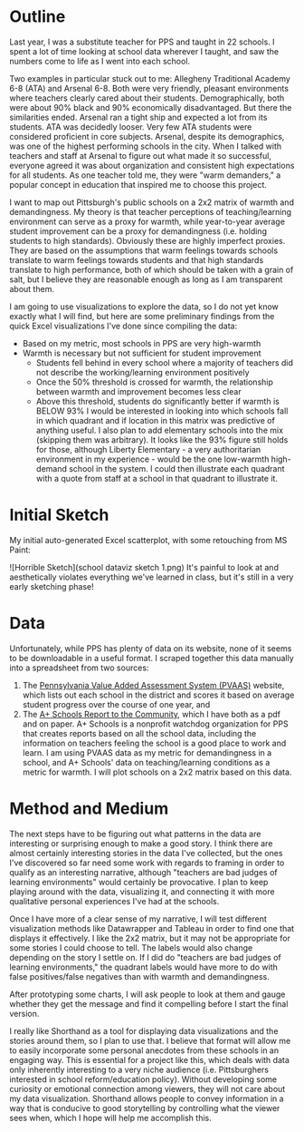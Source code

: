 # Outline

Last year, I was a substitute teacher for PPS and taught in 22 schools. I spent a lot of time looking at school data wherever I taught, and saw the numbers come to life as I went into each school.

Two examples in particular stuck out to me: Allegheny Traditional Academy 6-8 (ATA) and Arsenal 6-8. Both were very friendly, pleasant
environments where teachers clearly cared about their students. Demographically, both were about 90% black and 90% economically disadvantaged.
But there the similarities ended. Arsenal ran a tight ship and expected a lot from its students. ATA was decidedly looser. Very few ATA
students were considered proficient in core subjects. Arsenal, despite its demographics, was one of the highest performing schools in the
city. When I talked with teachers and staff at Arsenal to figure out what made it so successful, everyone agreed it was about organization
and consistent high expectations for all students. As one teacher told me, they were "warm demanders," a popular concept in education that
inspired me to choose this project.

I want to map out Pittsburgh's public schools on a 2x2 matrix of warmth and demandingness. My theory is that teacher perceptions of
teaching/learning environment can serve as a proxy for warmth, while year-to-year average student improvement can be a proxy for demandingness
(i.e. holding students to high standards).
Obviously these are highly imperfect proxies. They are based on the assumptions that warm feelings towards schools translate to warm
feelings towards students and that high standards translate to high performance, both of which should be taken with a grain of salt,
but I believe they are reasonable enough as long as I am transparent about them.


I am going to use visualizations to explore the data, so I do not yet know exactly what I will find, but here are some preliminary
findings from the quick Excel visualizations I've done since compiling the data:
* Based on my metric, most schools in PPS are very high-warmth
* Warmth is necessary but not sufficient for student improvement
  * Students fell behind in every school where a majority of teachers did not describe the working/learning environment positively
  * Once the 50% threshold is crossed for warmth, the relationship between warmth and improvement becomes less clear
   * Above this threshold, students do significantly better if warmth is BELOW 93%
I would be interested in looking into which schools fall in which quadrant and if location in this matrix was predictive of anything useful. I also plan to add elementary schools into the mix (skipping them was arbitrary). It looks like the 93% figure still holds for those, although Liberty Elementary - a very authoritarian environment in my experience - would be the one low-warmth high-demand school in the system. I could then illustrate each quadrant with a quote from staff at a school in that quadrant to illustrate it.

# Initial Sketch

My initial auto-generated Excel scatterplot, with some retouching from MS Paint:

![Horrible Sketch](school dataviz sketch 1.png)
It's painful to look at and aesthetically violates everything we've learned in class, but it's still in a very early sketching phase!

# Data

Unfortunately, while PPS has plenty of data on its website, none of it seems to be downloadable in a useful format. I scraped together this data manually into a spreadsheet from two sources:
1. The [Pennsylvania Value Added Assessment System (PVAAS)](https://pvaas.sas.com/schoolComparison.html?ab=aZ&as=l&aj=l&w4=93&xs=3&ww=86294&x9=3&yb=8&x7=1&xd=-3) website, which lists out each school in the district and scores it based on average student progress over the course of one year, and
1. The [A+ Schools Report to the Community](http://www.aplusschools.org/research-and-reports/report-to-the-community/), which I have both as a pdf and on paper. A+ Schools is a nonprofit watchdog organization for PPS that creates reports based on all the school data, including the information on teachers feeling the school is a good place to work and learn.
I am using PVAAS data as my metric for demandingness in a school, and A+ Schools' data on teaching/learning conditions as a metric for warmth. I will plot schools on a 2x2 matrix based on this data.

# Method and Medium

The next steps have to be figuring out what patterns in the data are interesting or surprising enough to make a good story. I think there are almost certainly interesting stories in the data I've collected, but the ones I've discovered so far need some work with regards to framing in order to qualify as an interesting narrative, although "teachers are bad judges of learning environments" would certainly be provocative. I plan to keep playing around with the data, visualizing it, and connecting it with more qualitative personal experiences I've had at the schools.

Once I have more of a clear sense of my narrative, I will test different visualization methods like Datawrapper and Tableau in order to find one that displays it effectively. I like the 2x2 matrix, but it may not be appropriate for some stories I could choose to tell. The labels would also change depending on the story I settle on. If I did do "teachers are bad judges of learning environments," the quadrant labels would have more to do with false positives/false negatives than with warmth and demandingness.

After prototyping some charts, I will ask people to look at them and gauge whether they get the message and find it compelling before I start the final version.

I really like Shorthand as a tool for displaying data visualizations and the stories around them, so I plan to use that. I believe that format will allow me to easily incorporate some personal anecdotes from these schools in an engaging way. This is essential for a project like this, which deals with data only inherently interesting to a very niche audience (i.e. Pittsburghers interested in school reform/education policy). Without developing some curiosity or emotional connection among viewers, they will not care about my data visualization. Shorthand allows people to convey information in a way that is conducive to good storytelling by controlling what the viewer sees when, which I hope will help me accomplish this.

